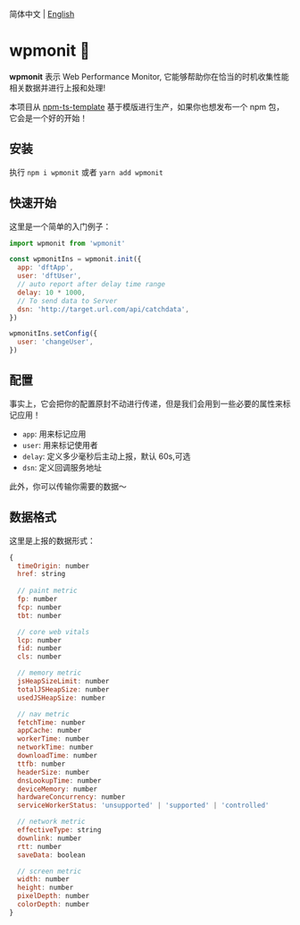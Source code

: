 简体中文 | [English](./README.md)

# wpmonit 👀

<b>wpmonit</b> 表示 Web Performance Monitor, 它能够帮助你在恰当的时机收集性能相关数据并进行上报和处理!

本项目从 [npm-ts-template](https://github.com/Y-lonelY/npm-template/tree/ts) 基于模版进行生产，如果你也想发布一个 npm 包，它会是一个好的开始！

## 安装

执行 `npm i wpmonit` 或者 `yarn add wpmonit`


## 快速开始

这里是一个简单的入门例子：

```javascript
import wpmonit from 'wpmonit'

const wpmonitIns = wpmonit.init({
  app: 'dftApp',
  user: 'dftUser',
  // auto report after delay time range
  delay: 10 * 1000,
  // To send data to Server
  dsn: 'http://target.url.com/api/catchdata',
})

wpmonitIns.setConfig({
  user: 'changeUser',
})
```

## 配置

事实上，它会把你的配置原封不动进行传递，但是我们会用到一些必要的属性来标记应用！

- `app`: 用来标记应用
- `user`: 用来标记使用者
- `delay`: 定义多少毫秒后主动上报，默认 60s,可选
- `dsn`: 定义回调服务地址

此外，你可以传输你需要的数据～

## 数据格式

这里是上报的数据形式：

```javascript
{
  timeOrigin: number
  href: string
  
  // paint metric
  fp: number
  fcp: number
  tbt: number

  // core web vitals
  lcp: number
  fid: number
  cls: number

  // memory metric
  jsHeapSizeLimit: number
  totalJSHeapSize: number
  usedJSHeapSize: number

  // nav metric
  fetchTime: number
  appCache: number
  workerTime: number
  networkTime: number
  downloadTime: number
  ttfb: number
  headerSize: number
  dnsLookupTime: number
  deviceMemory: number
  hardwareConcurrency: number
  serviceWorkerStatus: 'unsupported' | 'supported' | 'controlled'

  // network metric
  effectiveType: string
  downlink: number
  rtt: number
  saveData: boolean

  // screen metric
  width: number
  height: number
  pixelDepth: number
  colorDepth: number
}
```
